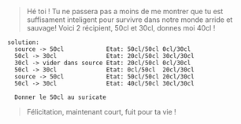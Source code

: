 > Hé toi ! Tu ne passera pas a moins de me montrer que tu est suffisament inteligent pour survivre dans notre monde arride et sauvage!
Voici 2 récipient, 50cl et 30cl, donnes moi 40cl !

```
solution:
  source -> 50cl            Etat: 50cl/50cl 0cl/30cl
  50cl -> 30cl              Etat: 20cl/50cl 30cl/30cl
  30cl -> vider dans source Etat: 20cl/50cl 0cl/30cl
  50cl -> 30cl              Etat: 0cl/50cl  20cl/30cl
  source -> 50cl            Etat: 50cl/50cl 20cl/30cl
  50cl -> 30cl              Etat: 40cl/50cl 30cl/30cl
  
  Donner le 50cl au suricate
```

> Félicitation, maintenant court, fuit pour ta vie !
